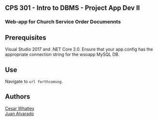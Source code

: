 ## CPS 301 - Intro to DBMS - Project App Dev II
### Web-app for Church Service Order Documennts

## Prerequisites

Visual Studio 2017 and .NET Core 2.0.
Ensure that your app.config has the appropriate connection string for the wsoapp MySQL DB.

## Use
Navigate to ```url forthcoming```.

## Authors
[Cesar Whatley](www.linkedin.com)  
[Juan Alvarado](www.linkedin.com)